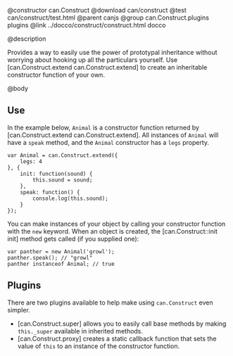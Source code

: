 @constructor can.Construct
@download can/construct
@test can/construct/test.html
@parent canjs
@group can.Construct.plugins plugins
@link ../docco/construct/construct.html docco

@description 

Provides a way to easily use the power of prototypal inheritance 
without worrying about hooking up all the particulars yourself. Use
[can.Construct.extend can.Construct.extend] to create an inheritable
constructor function of your own.

@body

## Use

In the example below, `Animal` is a constructor function returned by [can.Construct.extend can.Construct.extend]. All instances of `Animal` will have a `speak`
method, and the `Animal` constructor has a `legs` property.


    var Animal = can.Construct.extend({
        legs: 4
    }, {
        init: function(sound) {
            this.sound = sound;
        },
        speak: function() {
            console.log(this.sound);
        }
    });


You can make instances of your object by calling your constructor function with the `new` keyword. When an object is created, the [can.Construct::init init]
method gets called (if you supplied one):

    var panther = new Animal('growl');
    panther.speak(); // "growl"
    panther instanceof Animal; // true

## Plugins

There are two plugins available to help make using `can.Construct` even simpler.

-   [can.Construct.super] allows you to easily call base methods by making `this._super` available in inherited methods.
-   [can.Construct.proxy] creates a static callback function that sets the value of `this` to an instance of the constructor function.